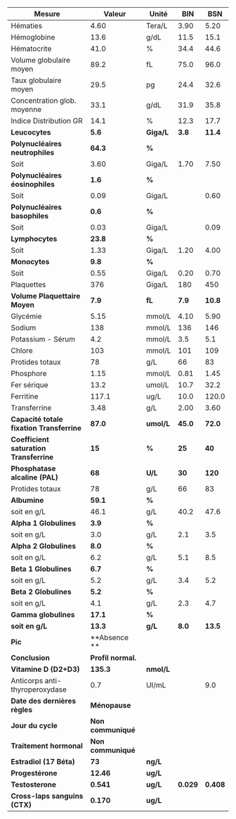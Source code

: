 |                  Mesure                 |              Valeur              |   Unité  |   BIN   |   BSN   |
|-----------------------------------------|----------------------------------|----------|---------|---------|
|                 Hématies                |               4.60               |  Tera/L  |   3.90  |   5.20  |
|               Hémoglobine               |               13.6               |   g/dL   |   11.5  |   15.1  |
|               Hématocrite               |               41.0               |     %    |   34.4  |   44.6  |
|         Volume globulaire moyen         |               89.2               |    fL    |   75.0  |   96.0  |
|          Taux globulaire moyen          |               29.5               |    pg    |   24.4  |   32.6  |
|       Concentration glob. moyenne       |               33.1               |   g/dL   |   31.9  |   35.8  |
|          Indice Distribution GR         |               14.1               |     %    |   12.3  |   17.7  |
|              **Leucocytes**             |              **5.6**             |**Giga/L**| **3.8** | **11.4**|
|     **Polynucléaires neutrophiles**     |             **64.3**             |   **%**  |         |         |
|                   Soit                  |               3.60               |  Giga/L  |   1.70  |   7.50  |
|     **Polynucléaires éosinophiles**     |              **1.6**             |   **%**  |         |         |
|                   Soit                  |               0.09               |  Giga/L  |         |   0.60  |
|      **Polynucléaires basophiles**      |              **0.6**             |   **%**  |         |         |
|                   Soit                  |               0.03               |  Giga/L  |         |   0.09  |
|             **Lymphocytes**             |             **23.8**             |   **%**  |         |         |
|                   Soit                  |               1.33               |  Giga/L  |   1.20  |   4.00  |
|              **Monocytes**              |              **9.8**             |   **%**  |         |         |
|                   Soit                  |               0.55               |  Giga/L  |   0.20  |   0.70  |
|                Plaquettes               |                376               |  Giga/L  |   180   |   450   |
|      **Volume Plaquettaire Moyen**      |              **7.9**             |  **fL**  | **7.9** | **10.8**|
|                 Glycémie                |               5.15               |  mmol/L  |   4.10  |   5.90  |
|                  Sodium                 |                138               |  mmol/L  |   136   |   146   |
|            Potassium - Sérum            |                4.2               |  mmol/L  |   3.5   |   5.1   |
|                  Chlore                 |                103               |  mmol/L  |   101   |   109   |
|             Protides totaux             |                78                |    g/L   |    66   |    83   |
|                Phosphore                |               1.15               |  mmol/L  |   0.81  |   1.45  |
|               Fer sérique               |               13.2               |  umol/L  |   10.7  |   32.2  |
|                Ferritine                |               117.1              |   ug/L   |   10.0  |  120.0  |
|               Transferrine              |               3.48               |    g/L   |   2.00  |   3.60  |
|**Capacité totale fixation Transferrine**|             **87.0**             |**umol/L**| **45.0**| **72.0**|
| **Coefficient saturation Transferrine** |              **15**              |   **%**  |  **25** |  **40** |
|      **Phosphatase alcaline (PAL)**     |              **68**              |  **U/L** |  **30** | **120** |
|             Protides totaux             |                78                |    g/L   |    66   |    83   |
|               **Albumine**              |             **59.1**             |   **%**  |         |         |
|               soit en g/L               |               46.1               |    g/L   |   40.2  |   47.6  |
|          **Alpha 1 Globulines**         |              **3.9**             |   **%**  |         |         |
|               soit en g/L               |                3.0               |    g/L   |   2.1   |   3.5   |
|          **Alpha 2 Globulines**         |              **8.0**             |   **%**  |         |         |
|               soit en g/L               |                6.2               |    g/L   |   5.1   |   8.5   |
|          **Beta 1 Globulines**          |              **6.7**             |   **%**  |         |         |
|               soit en g/L               |                5.2               |    g/L   |   3.4   |   5.2   |
|          **Beta 2 Globulines**          |              **5.2**             |   **%**  |         |         |
|               soit en g/L               |                4.1               |    g/L   |   2.3   |   4.7   |
|           **Gamma globulines**          |             **17.1**             |   **%**  |         |         |
|             **soit en g/L**             |             **13.3**             |  **g/L** | **8.0** | **13.5**|
|                 **Pic**                 |**Absence                       **|          |         |         |
|              **Conclusion**             |        **Profil normal.**        |          |         |         |
|          **Vitamine D (D2+D3)**         |             **135.3**            |**nmol/L**|         |         |
|      Anticorps anti-thyroperoxydase     |                0.7               |   UI/mL  |         |   9.0   |
|      **Date des dernières règles**      |           **Ménopause**          |          |         |         |
|            **Jour du cycle**            |        **Non communiqué**        |          |         |         |
|         **Traitement hormonal**         |        **Non communiqué**        |          |         |         |
|         **Estradiol (17 Béta)**         |              **73**              | **ng/L** |         |         |
|             **Progestérone**            |             **12.46**            | **ug/L** |         |         |
|             **Testosterone**            |             **0.541**            | **ug/L** |**0.029**|**0.408**|
|      **Cross-laps sanguins (CTX)**      |             **0.170**            | **ug/L** |         |         |